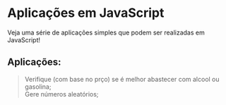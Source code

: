 # Aplicações em JavaScript
 Veja uma série de aplicações simples que podem ser realizadas em JavaScript!

 ## Aplicações: 
> Verifique (com base no prço) se é melhor abastecer com alcool ou gasolina; <br>
> Gere números aleatórios; <br>
> 
